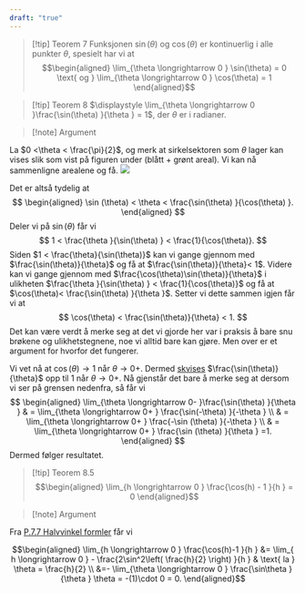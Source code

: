 ```yaml
---
draft: "true"
---
```


> [!tip] Teorem 7
> Funksjonen $\sin(\theta)$ og $\cos(\theta)$ er kontinuerlig i alle punkter $\theta$, spesielt har vi at
> $$\begin{aligned} \lim_{\theta \longrightarrow  0 } \sin(\theta) = 0 \text{ og } \lim_{\theta \longrightarrow 0 } \cos(\theta) = 1  \end{aligned}$$  

> [!tip] Teorem 8 
>   $\displaystyle \lim_{\theta \longrightarrow 0 }\frac{\sin(\theta) }{\theta } = 1$, der $\theta$ er i radianer. 

> [!note] Argument 
> 

La $0 <\theta < \frac{\pi}{2}$, og merk at sirkelsektoren som $\theta$ lager kan vises slik som vist på figuren under (blått + grønt areal). Vi kan nå sammenligne arealene og få.
![](Files/shapes%20at%2024-07-30%2012.09.00.svg)

Det er altså tydelig at
$$
\begin{aligned} 
  \sin (\theta) < \theta < \frac{\sin(\theta) }{\cos(\theta) }.
\end{aligned} 
$$
Deler vi på $\sin(\theta)$ får vi
$$
1 < \frac{\theta }{\sin(\theta) } < \frac{1}{\cos(\theta)}.
$$
Siden $1 < \frac{\theta}{\sin(\theta)}$ kan vi gange gjennom med $\frac{\sin(\theta)}{\theta}$ og få at $\frac{\sin(\theta)}{\theta}< 1$. Videre kan vi gange gjennom med $\frac{\cos(\theta)\sin(\theta)}{\theta}$ i ulikheten $\frac{\theta }{\sin(\theta) } < \frac{1}{\cos(\theta)}$ og få at $\cos(\theta)< \frac{\sin(\theta) }{\theta }$. Setter vi dette sammen igjen får vi at
$$
\cos(\theta) < \frac{\sin(\theta)}{\theta} < 1.
$$
Det kan være verdt å merke seg at det vi gjorde her var i praksis å bare snu brøkene og ulikhetstegnene, noe vi alltid bare kan gjøre. Men over er et argument for hvorfor det fungerer. 

Vi vet nå at $\cos(\theta) \longrightarrow 1$ når $\theta \longrightarrow 0+$. Dermed [skvises](Definisjoner%20og%20teoremer/Kapittel%201/Teo%201.2.4%20Skviseteoremet.md) $\frac{\sin(\theta)}{\theta}$ opp til $1$ når $\theta \longrightarrow 0+$. Nå gjenstår det bare å merke seg at dersom vi ser på grensen nedenfra, så får vi
$$
\begin{aligned} 
  \lim_{\theta \longrightarrow  0- }\frac{\sin(\theta) }{\theta } 
  & = \lim_{\theta \longrightarrow  0+ } \frac{\sin(-\theta) }{-\theta } \\
  & = \lim_{\theta \longrightarrow  0+ } \frac{-\sin (\theta) }{-\theta }  \\
  & =  \lim_{\theta \longrightarrow  0+ } \frac{\sin (\theta) }{\theta } =1. 
\end{aligned} 
$$
Dermed følger resultatet. 

> [!tip] Teorem 8.5
> $$\begin{aligned} \lim_{h \longrightarrow 0 } \frac{\cos(h) - 1 }{h } = 0  \end{aligned}$$  

> [!note] Argument 
> 

Fra [P.7.7 Halvvinkel formler](Kapittel%200%20-%20innledende%20kapittel/P.7.7%20Halvvinkel%20formler.md) får vi

$$\begin{aligned} \lim_{h \longrightarrow  0  } \frac{\cos(h)-1 }{h }  &= \lim_{ h \longrightarrow  0 }  - \frac{2\sin^2\left( \frac{h}{2} \right) }{h } & \text{ la } \theta = \frac{h}{2} \\ &=- \lim_{\theta \longrightarrow  0 } \frac{\sin\theta }{\theta } \theta = -(1)\cdot 0 = 0. \end{aligned}$$ 